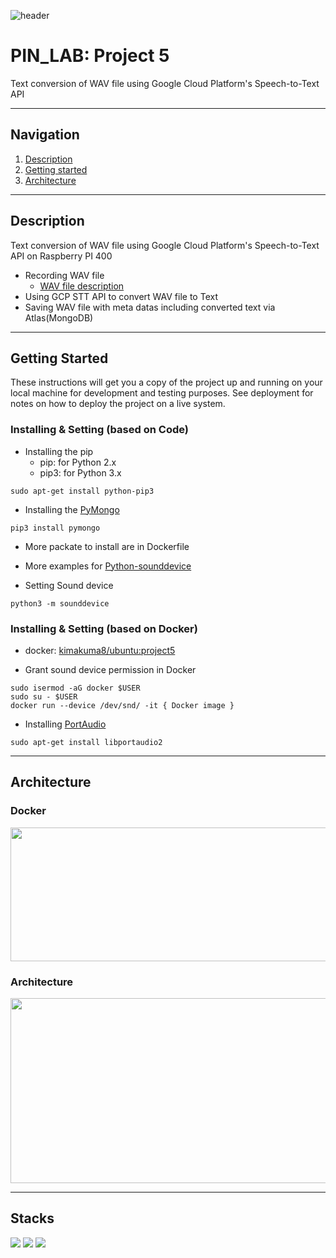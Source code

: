 ![header](https://capsule-render.vercel.app/api?type=soft&color=006EDB&fontColor=DEEAF7&height=200&section=header&text=PIN_LAB&desc=Project%205&descAlignY=80&fontSize=90)
# PIN_LAB: Project 5

Text conversion of WAV file using Google Cloud Platform's Speech-to-Text API

---

## Navigation
1. [Description](#Description)
2. [Getting started](#Getting-Started)
3. [Architecture](#Architecture)

---

## Description
Text conversion of WAV file using Google Cloud Platform's Speech-to-Text API on Raspberry PI 400
- Recording WAV file
    - [WAV file description](https://crystalcube.co.kr/123)
- Using GCP STT API to convert WAV file to Text
- Saving WAV file with meta datas including converted text via Atlas(MongoDB)

---

## Getting Started

These instructions will get you a copy of the project up and running on your local machine for development and testing purposes. 
See deployment for notes on how to deploy the project on a live system.

### Installing & Setting (based on Code)
- Installing the pip
    - pip: for Python 2.x
    - pip3: for Python 3.x
```console
sudo apt-get install python-pip3
```

- Installing the [PyMongo](https://kb.objectrocket.com/mongo-db/how-to-install-pymongo-and-connect-to-mongodb-in-python-363)
```console
pip3 install pymongo
```

- More packate to install are in Dockerfile

- More examples for [Python-sounddevice](https://python-sounddevice.readthedocs.io/en/0.4.1/examples.html#play-a-sound-file)

- Setting Sound device
```console
python3 -m sounddevice
```

### Installing & Setting (based on Docker)
- docker: [kimakuma8/ubuntu:project5](https://hub.docker.com/layers/kimakuma8/ubuntu/project5/images/sha256-8cf20343f696e5d59252f7b1ac4414f1cafd52551e400b9856be05765a131702?context=repo)

- Grant sound device permission in Docker
```console
sudo isermod -aG docker $USER
sudo su - $USER
docker run --device /dev/snd/ -it { Docker image }
```

- Installing [PortAudio](http://files.portaudio.com/docs/v19-doxydocs/compile_linux.html)
```console
sudo apt-get install libportaudio2
```

---

## Architecture
### Docker
<img src="https://user-images.githubusercontent.com/76460405/204084157-f98f2178-5799-4da2-88bd-6eb2d32da4bf.png" width="590" height="214">

### Architecture
<img src="https://user-images.githubusercontent.com/76460405/204084264-f78f6e4c-fe85-4f4e-92ee-bdeac230467d.png" width="598" height="296">

---

## Stacks
<img src="https://img.shields.io/badge/C-A8B9CC?style=for-the-badge&logo=C&logoColor=white"> <img src="https://img.shields.io/badge/Raspbian-A22846?style=for-the-badge&logo=Raspberry Pi&logoColor=white"> <img src="https://img.shields.io/badge/Docker-2496ED?style=for-the-badge&logo=Docker&logoColor=white">
